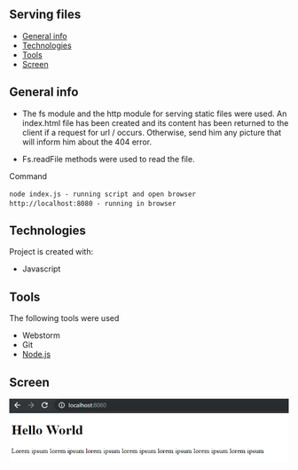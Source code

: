 ## Serving files
* [General info](#general-info)
* [Technologies](#technologies)
* [Tools](#tools)
* [Screen](#screen)

## General info
* The fs module and the http module for serving static files were used. An index.html file has been created and its 
content has been returned to the client if a request for url / occurs. Otherwise, send him any picture that will 
inform him about the 404 error.

* Fs.readFile methods were used to read the file.

Command

<code>node index.js - running script and open browser</code><br>
<code>http://localhost:8080 - running in browser</code>


## Technologies
Project is created with:
* Javascript

## Tools
The following tools were used
* Webstorm
* Git
* <a href="https://nodejs.org/en/">Node.js</a>

## Screen 
![Screen](https://github.com/wojtekboj/module_13-13.8/blob/master/images/screencapture.png)